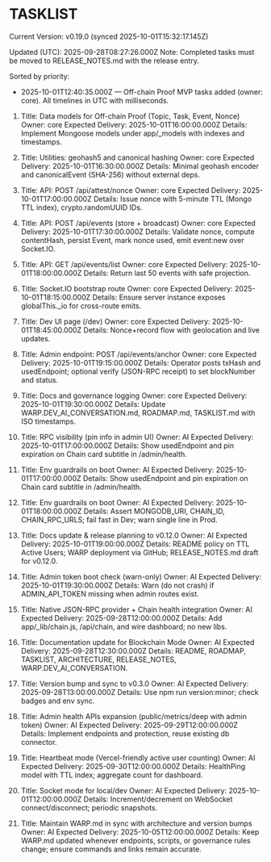 # TASKLIST

<!--VERSION_INFO_START-->
Current Version: v0.19.0 (synced 2025-10-01T15:32:17.145Z)
<!--VERSION_INFO_END-->

Updated (UTC): 2025-09-28T08:27:26.000Z
Note: Completed tasks must be moved to RELEASE_NOTES.md with the release entry.

Sorted by priority:

- 2025-10-01T12:40:35.000Z — Off-chain Proof MVP tasks added (owner: core). All timelines in UTC with milliseconds.

1) Title: Data models for Off-chain Proof (Topic, Task, Event, Nonce)
   Owner: core
   Expected Delivery: 2025-10-01T16:00:00.000Z
   Details: Implement Mongoose models under app/_models with indexes and timestamps.

2) Title: Utilities: geohash5 and canonical hashing
   Owner: core
   Expected Delivery: 2025-10-01T16:30:00.000Z
   Details: Minimal geohash encoder and canonicalEvent (SHA-256) without external deps.

3) Title: API: POST /api/attest/nonce
   Owner: core
   Expected Delivery: 2025-10-01T17:00:00.000Z
   Details: Issue nonce with 5-minute TTL (Mongo TTL index), crypto.randomUUID IDs.

4) Title: API: POST /api/events (store + broadcast)
   Owner: core
   Expected Delivery: 2025-10-01T17:30:00.000Z
   Details: Validate nonce, compute contentHash, persist Event, mark nonce used, emit event:new over Socket.IO.

5) Title: API: GET /api/events/list
   Owner: core
   Expected Delivery: 2025-10-01T18:00:00.000Z
   Details: Return last 50 events with safe projection.

6) Title: Socket.IO bootstrap route
   Owner: core
   Expected Delivery: 2025-10-01T18:15:00.000Z
   Details: Ensure server instance exposes globalThis._io for cross-route emits.

7) Title: Dev UI page (/dev)
   Owner: core
   Expected Delivery: 2025-10-01T18:45:00.000Z
   Details: Nonce+record flow with geolocation and live updates.

8) Title: Admin endpoint: POST /api/events/anchor
   Owner: core
   Expected Delivery: 2025-10-01T19:15:00.000Z
   Details: Operator posts txHash and usedEndpoint; optional verify (JSON-RPC receipt) to set blockNumber and status.

9) Title: Docs and governance logging
   Owner: core
   Expected Delivery: 2025-10-01T19:30:00.000Z
   Details: Update WARP.DEV_AI_CONVERSATION.md, ROADMAP.md, TASKLIST.md with ISO timestamps.

1) Title: RPC visibility (pin info in admin UI)
   Owner: AI
   Expected Delivery: 2025-10-01T17:00:00.000Z
   Details: Show usedEndpoint and pin expiration on Chain card subtitle in /admin/health.

2) Title: Env guardrails on boot
   Owner: AI
   Expected Delivery: 2025-10-01T17:00:00.000Z
   Details: Show usedEndpoint and pin expiration on Chain card subtitle in /admin/health.

3) Title: Env guardrails on boot
   Owner: AI
   Expected Delivery: 2025-10-01T18:00:00.000Z
   Details: Assert MONGODB_URI, CHAIN_ID, CHAIN_RPC_URLS; fail fast in Dev; warn single line in Prod.

4) Title: Docs update & release planning to v0.12.0
   Owner: AI
   Expected Delivery: 2025-10-01T19:00:00.000Z
   Details: README policy on TTL Active Users; WARP deployment via GitHub; RELEASE_NOTES.md draft for v0.12.0.

5) Title: Admin token boot check (warn-only)
   Owner: AI
   Expected Delivery: 2025-10-01T19:30:00.000Z
   Details: Warn (do not crash) if ADMIN_API_TOKEN missing when admin routes exist.

6) Title: Native JSON-RPC provider + Chain health integration
   Owner: AI
   Expected Delivery: 2025-09-28T12:00:00.000Z
   Details: Add app/_lib/chain.js, /api/chain, and wire dashboard; no new libs.

2) Title: Documentation update for Blockchain Mode
   Owner: AI
   Expected Delivery: 2025-09-28T12:30:00.000Z
   Details: README, ROADMAP, TASKLIST, ARCHITECTURE, RELEASE_NOTES, WARP.DEV_AI_CONVERSATION.

3) Title: Version bump and sync to v0.3.0
   Owner: AI
   Expected Delivery: 2025-09-28T13:00:00.000Z
   Details: Use npm run version:minor; check badges and env sync.

4) Title: Admin health APIs expansion (public/metrics/deep with admin token)
   Owner: AI
   Expected Delivery: 2025-09-29T12:00:00.000Z
   Details: Implement endpoints and protection, reuse existing db connector.

5) Title: Heartbeat mode (Vercel-friendly active user counting)
   Owner: AI
   Expected Delivery: 2025-09-30T12:00:00.000Z
   Details: HealthPing model with TTL index; aggregate count for dashboard.

6) Title: Socket mode for local/dev
   Owner: AI
   Expected Delivery: 2025-10-01T12:00:00.000Z
   Details: Increment/decrement on WebSocket connect/disconnect; periodic snapshots.

7) Title: Maintain WARP.md in sync with architecture and version bumps
   Owner: AI
   Expected Delivery: 2025-10-05T12:00:00.000Z
   Details: Keep WARP.md updated whenever endpoints, scripts, or governance rules change; ensure commands and links remain accurate.
